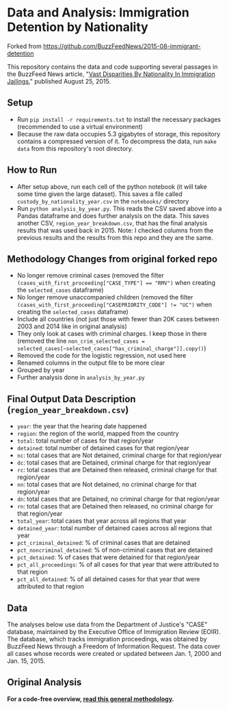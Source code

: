 # Data and Analysis: Immigration Detention by Nationality

Forked from https://github.com/BuzzFeedNews/2015-08-immigrant-detention

This repository contains the data and code supporting several passages in the BuzzFeed News article, "[Vast Disparities By Nationality In Immigration Jailings](http://www.buzzfeed.com/davidnoriega/vast-disparities-by-nationality-in-immigration-jailings)," published August 25, 2015.

## Setup
- Run `pip install -r requirements.txt` to install the necessary packages (recommended to use a virtual environment)
- Because the raw data occupies 5.3 gigabytes of storage, this repository contains a compressed version of it. To decompress the data, run `make data` from this repository's root directory.

## How to Run
- After setup above, run each cell of the python notebook (it will take some time given the large dataset). This saves a file called `custody_by_nationality_year.csv` in the `notebooks/` directory
- Run `python analysis_by_year.py`. This reads the CSV saved above into a Pandas dataframe and does further analysis on the data. This saves another CSV, `region_year_breakdown.csv`, that has the final analysis results that was used back in 2015. Note: I checked columns from the previous results and the results from this repo and they are the same.

## Methodology Changes from original forked repo
- No longer remove criminal cases (removed the filter `(cases_with_first_proceeding["CASE_TYPE"] == "RMV")` when creating the `selected_cases` dataframe)
- No longer remove unaccompanied children (removed the filter `(cases_with_first_proceeding["CASEPRIORITY_CODE"] != "UC")` when creating the `selected_cases` dataframe)
- Include all countries (not just those with fewer than 20K cases between 2003 and 2014 like in original analysis)
- They only look at cases with criminal charges. I keep those in there (removed the line `non_crim_selected_cases = selected_cases[~selected_cases["has_criminal_charge"]].copy()`)
- Removed the code for the logistic regression, not used here
- Renamed columns in the output file to be more clear
- Grouped by year
- Further analysis done in `analysis_by_year.py`

## Final Output Data Description (`region_year_breakdown.csv`)
- `year`: the year that the hearing date happened
- `region`: the region of the world, mapped from the country
- `total`: total number of cases for that region/year
- `detained`: total number of detained cases for that region/year
- `nc`: total cases that are Not detained, criminal charge for that region/year
- `dc`: total cases that are Detained, criminal charge for that region/year
- `rc`: total cases that are Detained then released, criminal charge for that region/year
- `nn`: total cases that are Not detained, no criminal charge for that region/year
- `dn`: total cases that are Detained, no criminal charge for that region/year
- `rn`: total cases that are Detained then released, no criminal charge for that region/year
- `total_year`: total cases that year across all regions that year
- `detained_year`: total number of detained cases across all regions that year
- `pct_criminal_detained`: % of criminal cases that are detained
- `pct_noncriminal_detained`: % of non-criminal cases that are detained
- `pct_detained`: % of cases that were detained for that region/year
- `pct_all_proceedings`: % of all cases for that year that were attributed to that region
- `pct_all_detained`: % of all detained cases for that year that were attributed to that region


## Data

The analyses below use data from the Department of Justice's "CASE" database, maintained by the Executive Office of Immigration Review (EOIR). The database,  which tracks immigration proceedings, was obtained by BuzzFeed News through a Freedom of Information Request. The data cover all cases whose records were created or updated between Jan. 1, 2000 and Jan. 15, 2015.

## Original Analysis

__For a code-free overview, [read this general methodology](methodology.md).__
